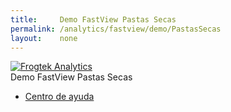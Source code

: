 ```yaml
---
title:     Demo FastView Pastas Secas
permalink: /analytics/fastview/demo/PastasSecas
layout:    none
---
```

<html lang="en">
  <head>
    <meta charset="UTF-8">
    <meta name="viewport" content="width=device-width, initial-scale=1, shrink-to-fit=no">
    <title>Demo FastView Pastas Secas :: Frogtek Analytics</title>
    <link rel="stylesheet" href="https://stackpath.bootstrapcdn.com/bootstrap/4.3.1/css/bootstrap.min.css" integrity="sha384-ggOyR0iXCbMQv3Xipma34MD+dH/1fQ784/j6cY/iJTQUOhcWr7x9JvoRxT2MZw1T" crossorigin="anonymous">
    <link rel="stylesheet" href="{{site.baseurl}}/assets/css/tableros.css">
  </head>
  <body>
    <nav id="top" class="navbar sticky-top navbar-expand-lg navbar-dark bg-dark">
      <a class="navbar-brand" href="http://frogtek.org/analytics">
        <img
          src="{{ site.baseurl }}/assets/img/logo_analytics.png"
          class="d-inline-block align-top" alt="Frogtek Analytics">
      </a>
      <div class="navbar-text flex-row ml-md-auto">
        <div>Demo FastView Pastas Secas</div>
      </div>
      <ul class="navbar-nav flex-row ml-md-auto d-none d-md-flex">
        <li class="navbar-item">
            <a class="nav-link" href="https://ayuda.analytics.frogtek.org/" target="_blank">Centro de ayuda</a>
        </li>
      </ul>
    </nav>
    <div class='tableauPlaceholder' style='width: 1000px; height: 2350px;'>
      <object class='tableauViz' width='1000' height='2350' style='display:none;'>
        <param name='host_url' value='https%3A%2F%2F10az.online.tableau.com%2F' />
        <param name='embed_code_version' value='3' />
        <param name='site_root' value='&#47;t&#47;frogtekdashboards' />
        <param name='name' value='FA_SOM_Evento_Demo_Pastas_Alimenticias&#47;Marca' />
        <param name='tabs' value='no' />
        <param name='toolbar' value='no' />
        <param name='showAppBanner' value='false' />
        <param name='filter' value='iframeSizedToWindow=true' />
      </object>
    </div>
    <script src="https://code.jquery.com/jquery-3.3.1.slim.min.js" integrity="sha384-q8i/X+965DzO0rT7abK41JStQIAqVgRVzpbzo5smXKp4YfRvH+8abtTE1Pi6jizo" crossorigin="anonymous"></script>
    <script src="https://cdnjs.cloudflare.com/ajax/libs/popper.js/1.14.7/umd/popper.min.js" integrity="sha384-UO2eT0CpHqdSJQ6hJty5KVphtPhzWj9WO1clHTMGa3JDZwrnQq4sF86dIHNDz0W1" crossorigin="anonymous"></script>
    <script src="https://stackpath.bootstrapcdn.com/bootstrap/4.3.1/js/bootstrap.min.js" integrity="sha384-JjSmVgyd0p3pXB1rRibZUAYoIIy6OrQ6VrjIEaFf/nJGzIxFDsf4x0xIM+B07jRM" crossorigin="anonymous"></script>
    <script type='text/javascript' src='https://10az.online.tableau.com/javascripts/api/viz_v1.js'></script>
    <script src="{{ site.baseurl }}/assets//js/kommunicate.js"></script>
    <script>
      initKommunicate("704ff923dd05ff76f955580e61e755f5", "Chat de soporte Frogtek Analytics", null ,null, "True");
      $(function() {
        $('#myTab a').on('click', function(e) {
          e.preventDefault();
          $(this).tab('show');
        });
      });
    </script>
  </body>
</html>
